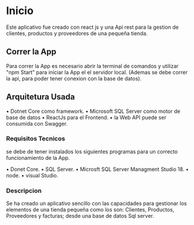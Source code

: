 # Inicio

Este aplicativo fue creado con react js y una Api rest para la gestion de clientes, productos y proveedores
de una pequeña tienda.

## Correr la App

Para correr la App es necesario abrir la terminal de comandos y utilizar "npm Start"
para iniciar la App el el servidor local.
(Ademas se debe correr la api, para poder tener conexion con la base de datos).

## Arquitetura Usada

•	Dotnet Core como framework.
•	Microsoft SQL Server como motor de base de datos
•	ReactJs para el Frontend.
•	la Web API puede ser consumida con Swagger.

### Requisitos Tecnicos

se debe de tener instalados los siguientes programas para un correcto funcionamiento de la App.

•	Donet Core.
•	SQL Server.
•	Microsft SQL Server Managment Studio 18.
•	node.
•	visual Studio.

### Descripcion

Se ha creado un aplicativo sencillo con las capacidades para gestionar los elementos de
una tienda pequeña como los son: Clientes, Productos, Proveedores y facturas; desde una base 
de datos Sql server.
